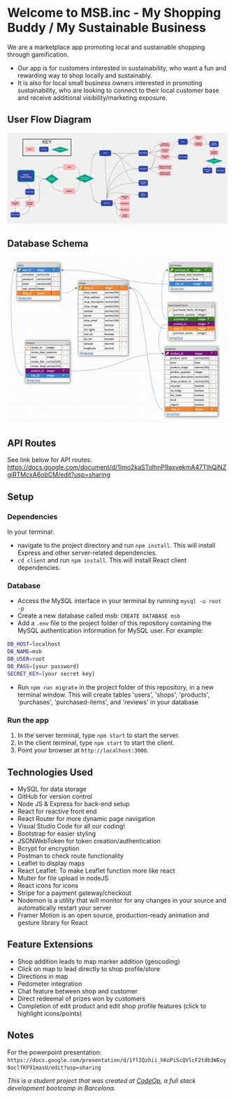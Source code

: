 # Welcome to MSB.inc - My Shopping Buddy / My Sustainable Business
We are a marketplace app promoting local and sustainable shopping through gamification. 
- Our app is for customers interested in sustainability, who want a fun and rewarding way to shop locally and sustainably. 
- It is also for local small business owners interested in promoting sustainability, who are looking to connect to their local customer base and receive additional visibility/marketing exposure.

## User Flow Diagram
![User Flow Diagram](client/src/DC/UserFlow.png) 

## Database Schema
![Database Schema](client/src/DC/DBSchema.png) 

## API Routes
See link below for API routes:
https://docs.google.com/document/d/1Imo2kaSTolhnP9axvekmA47TIhQiNZgiRTMcxA6obCM/edit?usp=sharing

## Setup

### Dependencies
In your terminal:
- navigate to the project directory and run `npm install`. This will install Express and other server-related dependencies.
- `cd client` and run `npm install`. This will install React client dependencies.

### Database

- Access the MySQL interface in your terminal by running `mysql -u root -p`
- Create a new database called msb: `CREATE DATABASE msb`
- Add a `.env` file to the project folder of this repository containing the MySQL authentication information for MySQL user. For example:

```bash
DB_HOST=localhost
DB_NAME=msb
DB_USER=root
DB_PASS=[your password]
SECRET_KEY=[your secret key]
```
- Run `npm run migrate` in the project folder of this repository, in a new terminal window. This will create tables 'users', 'shops', 'products', 'purchases', 'purchased-items', and 'reviews' in your database

### Run the app

1. In the server terminal, type `npm start` to start the server.
2. In the client terminal, type `npm start` to start the client.
3. Point your browser at `http://localhost:3000`.

## Technologies Used

- MySQL for data storage
- GitHub for version control
- Node JS & Express for back-end setup
- React for reactive front end
- React Router for more dynamic page navigation
- Visual Studio Code for all our coding!
- Bootstrap for easier styling
- JSONWebToken for token creation/authentication
- Bcrypt for encryption
- Postman to check route functionality
- Leaflet to display maps
- React Leaflet: To make Leaflet function more like react
- Multer for file upload in nodeJS
- React icons for icons
- Stripe for a payment gateway/checkout
- Nodemon is a utility that will monitor for any changes in your source and automatically restart your server
- Framer Motion is an open source, production-ready animation and gesture library for React

## Feature Extensions
- Shop addition leads to map marker addition (geocoding)
- Click on map to lead directly to shop profile/store
- Directions in map
- Pedometer integration
- Chat feature between shop and customer
- Direct redeemal of prizes won by customers
- Completion of edit product and edit shop profile features (click to highlight icons/points)

## Notes

For the powerpoint presentation: `https://docs.google.com/presentation/d/1flIQzhii_hKoPiScQVlcF2tdb3WEoy8oclfKF91masU/edit?usp=sharing`

 _This is a student project that was created at [CodeOp](http://codeop.tech), a full stack development bootcamp in Barcelona._